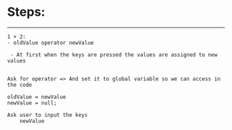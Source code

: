 # Steps:
-----------
    1 + 2:
    - oldValue operator newValue

     - At first when the keys are pressed the values are assigned to new values


    Ask for operator => And set it to global variable so we can access in the code 

    oldValue = newValue 
    newValue = null;

    Ask user to input the keys
        newValue 
